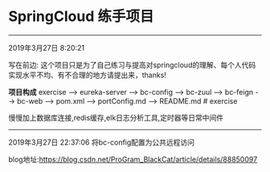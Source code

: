 # SpringCloud 练手项目

------
2019年3月27日 8:20:21

写在前边:
    这个项目只是为了自己练习与提高对springcloud的理解、每个人代码实现水平不均、有不合理的地方请提出来，thanks!
    
**项目构成**
    exercise
      --> eureka-server
      --> bc-config
      --> bc-zuul
      --> bc-feign
      --> bc-web
      --> pom.xml
      --> portConfig.md
      --> README.md
     # exercise

慢慢加上数据库连接,redis缓存,elk日志分析工具,定时器等日常中间件

-------
2019年3月27日 22:37:06
将bc-config配置为公共远程访问



blog地址:https://blog.csdn.net/ProGram_BlackCat/article/details/88850097